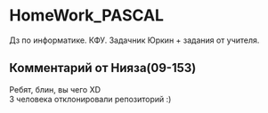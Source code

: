 # HomeWork_PASCAL
Дз по информатике. КФУ. Задачник Юркин + задания от учителя.
## Комментарий от Нияза(09-153)
Ребят, блин, вы чего XD       
3 человека отклонировали репозиторий :)
